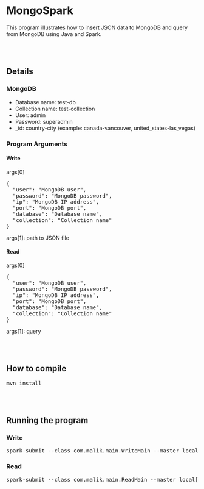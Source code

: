 # MongoSpark
This program illustrates how to insert JSON data to MongoDB and query from MongoDB using Java and Spark.

<br />
<br />

## Details
### MongoDB
* Database name: test-db
* Collection name: test-collection
* User: admin
* Password: superadmin
* _id: country-city (example: canada-vancouver, united_states-las_vegas)

### Program Arguments
#### Write
args[0]
<pre>
{
  "user": "MongoDB user",
  "password": "MongoDB password",
  "ip": "MongoDB IP address",
  "port": "MongoDB port",
  "database": "Database name",
  "collection": "Collection name"
}
</pre>

args[1]: path to JSON file

#### Read

args[0]
<pre>
{
  "user": "MongoDB user",
  "password": "MongoDB password",
  "ip": "MongoDB IP address",
  "port": "MongoDB port",
  "database": "Database name",
  "collection": "Collection name"
}
</pre>

args[1]: query

<br />
<br />

## How to compile
<pre>mvn install</pre>

<br />
<br />

## Running the program
### Write
<pre>
spark-submit --class com.malik.main.WriteMain --master local[2] malik/engine/MongoSpark-1.0-SNAPSHOT-jar-with-dependencies.jar '{"user":"admin","password":"superadmin","ip":"192.168.20.99","port":"27017","database":"test-db","collection":"test-collection"}' '/home/malik/data/city_attributes.json'
</pre>

### Read
<pre>
spark-submit --class com.malik.main.ReadMain --master local[2] malik/engine/MongoSpark-1.0-SNAPSHOT-jar-with-dependencies.jar '{"user":"admin","password":"superadmin","ip":"192.168.20.99","port":"27017","database":"test-db","collection":"test-collection"}' '{ $match: { country: "Canada" } }'
</pre>
